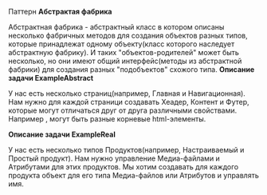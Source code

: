 Паттерн **Абстрактая фабрика**


Абстрактная фабрика - абстрактный класс в котором описаны несколько фабричных методов для создания объектов разных типов,
 которые принадлежат одному объекту(класс которого наследует абстрактную фабрику).
 И таких "объектов-родителей" может быть несколько, но они имеют общий интерфейс(методы из абстрактной фабрики) для создания разных "подобъектов" схожого типа.
**Описание задачи ExampleAbstract**

 У нас есть несколько страниц(например, Главная и Навигационная).
 Нам нужно для каждой страници создавать Хеадер, Контент и Футер, которые могут отличаться друг от друга различными свойствами. 
 Например , могут быть разные корневые html-элементы.
 
**Описание задачи ExampleReal**

 У нас есть несколько типов Продуктов(например, Настраиваемый и Простый продукт).
 Нам нужно управление Медиа-файлами и Атрибутами для этих продуктов.
 Мы хотим создавать для каждого продукта объект для его типа Медиа-файлов или Атрибутов и управлять имя.

 


